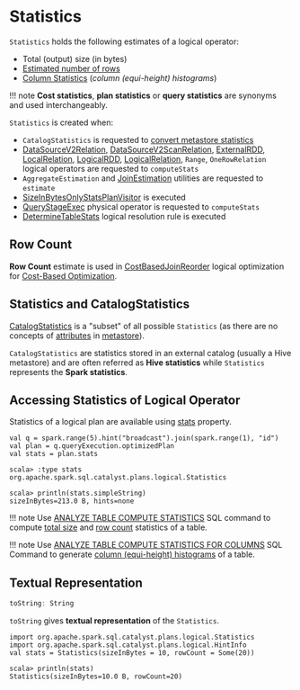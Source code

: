 # Statistics

`Statistics` holds the following estimates of a logical operator:

* <span id="sizeInBytes"> Total (output) size (in bytes)
* [Estimated number of rows](#rowCount)
* <span id="attributeStats"> [Column Statistics](../ColumnStat.md) (_column (equi-height) histograms_)

!!! note
    **Cost statistics**, **plan statistics** or **query statistics** are synonyms and used interchangeably.

`Statistics` is created when:

* `CatalogStatistics` is requested to [convert metastore statistics](../CatalogStatistics.md#toPlanStats)
* [DataSourceV2Relation](DataSourceV2Relation.md), [DataSourceV2ScanRelation](DataSourceV2ScanRelation.md), [ExternalRDD](ExternalRDD.md), [LocalRelation](LocalRelation.md), [LogicalRDD](LogicalRDD.md), [LogicalRelation](LogicalRelation.md), `Range`, `OneRowRelation` logical operators are requested to `computeStats`
* `AggregateEstimation` and [JoinEstimation](JoinEstimation.md) utilities are requested to `estimate`
* [SizeInBytesOnlyStatsPlanVisitor](SizeInBytesOnlyStatsPlanVisitor.md) is executed
* [QueryStageExec](../adaptive-query-execution/QueryStageExec.md) physical operator is requested to `computeStats`
* [DetermineTableStats](../hive/DetermineTableStats.md) logical resolution rule is executed

## <span id="rowCount"> Row Count

**Row Count** estimate is used in [CostBasedJoinReorder](../logical-optimizations/CostBasedJoinReorder.md) logical optimization for [Cost-Based Optimization](../cost-based-optimization.md).

## Statistics and CatalogStatistics

[CatalogStatistics](../CatalogStatistics.md) is a "subset" of all possible `Statistics` (as there are no concepts of [attributes](#attributeStats) in [metastore](../ExternalCatalog.md)).

`CatalogStatistics` are statistics stored in an external catalog (usually a Hive metastore) and are often referred as **Hive statistics** while `Statistics` represents the **Spark statistics**.

## Accessing Statistics of Logical Operator

Statistics of a logical plan are available using [stats](LogicalPlanStats.md#stats) property.

```text
val q = spark.range(5).hint("broadcast").join(spark.range(1), "id")
val plan = q.queryExecution.optimizedPlan
val stats = plan.stats

scala> :type stats
org.apache.spark.sql.catalyst.plans.logical.Statistics

scala> println(stats.simpleString)
sizeInBytes=213.0 B, hints=none
```

!!! note
    Use [ANALYZE TABLE COMPUTE STATISTICS](../cost-based-optimization.md#ANALYZE-TABLE) SQL command to compute [total size](#sizeInBytes) and [row count](#rowCount) statistics of a table.

!!! note
    Use [ANALYZE TABLE COMPUTE STATISTICS FOR COLUMNS](../cost-based-optimization.md#ANALYZE-TABLE) SQL Command to generate [column (equi-height) histograms](#attributeStats) of a table.

## <span id="simpleString"><span id="toString"> Textual Representation

```scala
toString: String
```

`toString` gives **textual representation** of the `Statistics`.

```text
import org.apache.spark.sql.catalyst.plans.logical.Statistics
import org.apache.spark.sql.catalyst.plans.logical.HintInfo
val stats = Statistics(sizeInBytes = 10, rowCount = Some(20))

scala> println(stats)
Statistics(sizeInBytes=10.0 B, rowCount=20)
```
